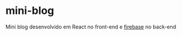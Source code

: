 # mini-blog
Mini blog desenvolvido em React no front-end e <a href="https://firebase.google.com/">firebase</a> no back-end
